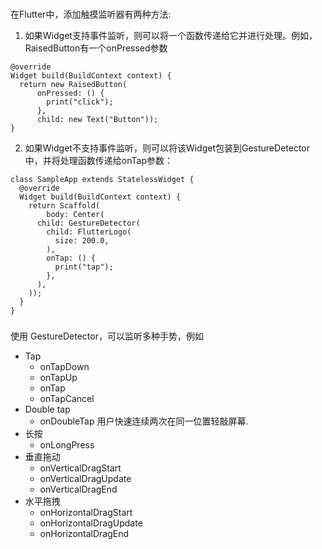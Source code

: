 ### 

在Flutter中，添加触摸监听器有两种方法:

1. 如果Widget支持事件监听，则可以将一个函数传递给它并进行处理。例如，RaisedButton有一个onPressed参数

```
@override
Widget build(BuildContext context) {
  return new RaisedButton(
      onPressed: () {
        print("click");
      },
      child: new Text("Button"));
}
```

2. 如果Widget不支持事件监听，则可以将该Widget包装到GestureDetector中，并将处理函数传递给onTap参数：

```
class SampleApp extends StatelessWidget {
  @override
  Widget build(BuildContext context) {
    return Scaffold(
        body: Center(
      child: GestureDetector(
        child: FlutterLogo(
          size: 200.0,
        ),
        onTap: () {
          print("tap");
        },
      ),
    ));
  }
}
```

### 

使用 GestureDetector，可以监听多种手势，例如

* Tap
    * onTapDown
    * onTapUp
    * onTap
    * onTapCancel
* Double tap
    * onDoubleTap 用户快速连续两次在同一位置轻敲屏幕.
* 长按
    * onLongPress
* 垂直拖动
    * onVerticalDragStart
    * onVerticalDragUpdate
    * onVerticalDragEnd
* 水平拖拽
    * onHorizontalDragStart
    * onHorizontalDragUpdate
    * onHorizontalDragEnd